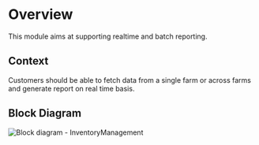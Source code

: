 # Overview
This module aims at supporting realtime and batch reporting.
## Context
Customers should be able to fetch data from a single farm or across farms and generate report on real time basis.

## Block Diagram
![Block diagram - InventoryManagement](https://github.com/Anamika1911/ArchitecturalKatas/assets/6397314/10a205d6-1f6c-4a7a-82cb-a1679508f07f)

